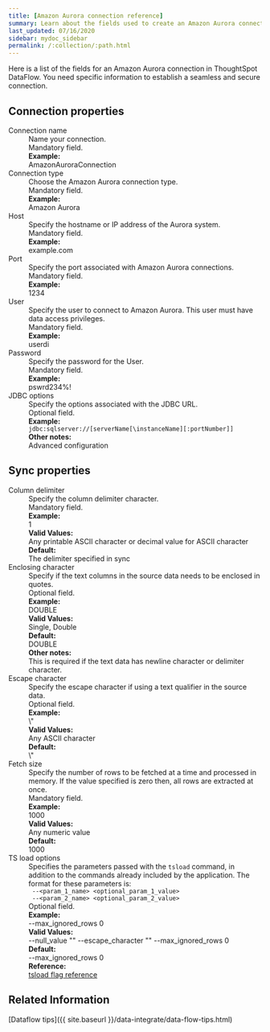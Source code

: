 ```yaml
---
title: [Amazon Aurora connection reference]
summary: Learn about the fields used to create an Amazon Aurora connection with ThoughtSpot DataFlow.
last_updated: 07/16/2020
sidebar: mydoc_sidebar
permalink: /:collection/:path.html
---
```


Here is a list of the fields for an Amazon Aurora connection in ThoughtSpot DataFlow. You need specific information to establish a seamless and secure connection.

## Connection properties

<dl id="dataflow-amazon-aurora-connection-properties">
<dlentry id="dataflow-amazon-aurora-conn-connection-name"><dt>Connection name</dt><dd id="connection-name-description">Name your connection.</dd><dd id="connection-name-required">Mandatory field.</dd><dd id="connection-name-example"><strong>Example:</strong><br/>AmazonAuroraConnection</dd></dlentry>
<dlentry id="dataflow-amazon-aurora-conn-connection-type"><dt>Connection type</dt><dd id="connection-type-description">Choose the Amazon Aurora connection type.</dd><dd id="connection-type-required">Mandatory field.</dd><dd id="connection-type-example"><strong>Example:</strong><br/>Amazon Aurora</dd></dlentry>
<dlentry id="dataflow-amazon-aurora-conn-host"><dt>Host</dt><dd id="host-description">Specify the hostname or IP address of the Aurora system.</dd><dd id="host-required">Mandatory field.</dd><dd id="host-example"><strong>Example:</strong><br/>example.com</dd></dlentry>
<dlentry id="dataflow-amazon-aurora-conn-port"><dt>Port</dt><dd id="port-description">Specify the port associated with Amazon Aurora connections.</dd><dd id="port-required">Mandatory field.</dd><dd id="port-example"><strong>Example:</strong><br/>1234</dd></dlentry>
<dlentry id="dataflow-amazon-aurora-conn-user"><dt>User</dt><dd id="user-description">Specify the user to connect to Amazon Aurora. This user must have data access privileges.</dd><dd id="user-required">Mandatory field.</dd><dd id="user-example"><strong>Example:</strong><br/>userdi</dd></dlentry>
<dlentry id="dataflow-amazon-aurora-conn-password"><dt>Password</dt><dd id="password-description">Specify the password for the User.</dd><dd id="password-required">Mandatory field.</dd><dd id="password-example"><strong>Example:</strong><br/>pswrd234%!</dd></dlentry>
<dlentry id="dataflow-amazon-aurora-conn-jdbc-options"><dt>JDBC options</dt><dd id="jdbc-options-description">Specify the options associated with the JDBC URL.</dd><dd id="jdbc-options-required">Optional field.</dd><dd id="jdbc-options-example"><strong>Example:</strong><br/><code>jdbc:sqlserver://[serverName[\instanceName][:portNumber]]</code></dd><dd id="jdbc-options-other"><strong>Other notes:</strong><br/>Advanced configuration</dd></dlentry>
</dl>


## Sync properties

<dl id="dataflow-amazon-aurora-sync-properties">
<dlentry id="dataflow-amazon-aurora-sync-column-delimiter"><dt>Column delimiter</dt><dd id="column-delimiter-description">Specify the column delimiter character.</dd><dd id="column-delimiter-required">Mandatory field.</dd><dd id="column-delimiter-example"><strong>Example:</strong><br/>1</dd><dd id="column-delimiter-valid-values"><strong>Valid Values:</strong><br/>Any printable ASCII character or decimal value for ASCII character</dd><dd id="column-delimiter-default"><strong>Default:</strong><br/>The delimiter specified in sync</dd></dlentry>
<dlentry id="dataflow-amazon-aurora-sync-enclosing-character"><dt>Enclosing character</dt><dd id="enclosing-character-description">Specify if the text columns in the source data needs to be enclosed in quotes.</dd><dd id="enclosing-character-required">Optional field.</dd><dd id="enclosing-character-example"><strong>Example:</strong><br/>DOUBLE</dd><dd id="enclosing-character-valid-values"><strong>Valid Values:</strong><br/>Single, Double</dd><dd id="enclosing-character-default"><strong>Default:</strong><br/>DOUBLE</dd><dd id="enclosing-character-other"><strong>Other notes:</strong><br/>This is required if the text data has newline character or delimiter character.</dd></dlentry>
<dlentry id="dataflow-amazon-aurora-sync-escape-character"><dt>Escape character</dt><dd id="escape-character-description">Specify the escape character if using a text qualifier in the source data.</dd><dd id="escape-character-required">Optional field.</dd><dd id="escape-character-example"><strong>Example:</strong><br/>\"</dd><dd id="escape-character-valid-values"><strong>Valid Values:</strong><br/>Any ASCII character</dd><dd id="escape-character-default"><strong>Default:</strong><br/>\"</dd></dlentry>
<dlentry id="dataflow-amazon-aurora-sync-fetch-size"><dt>Fetch size</dt><dd id="fetch-size-description">Specify the number of rows to be fetched at a time and processed in memory. If the value specified is zero then, all rows are extracted at once.</dd><dd id="fetch-size-required">Mandatory field.</dd><dd id="fetch-size-example"><strong>Example:</strong><br/>1000</dd><dd id="fetch-size-valid-values"><strong>Valid Values:</strong><br/>Any numeric value</dd><dd id="fetch-size-default"><strong>Default:</strong><br/>1000</dd></dlentry>
<dlentry id="dataflow-amazon-aurora-sync-ts-load-options"><dt>TS load options</dt><dd id="ts-load-options-description">Specifies the parameters passed with the <code>tsload</code> command, in addition to the commands already included by the application. The format for these parameters is:<br/><code> --&lt;param_1_name&gt; &lt;optional_param_1_value&gt;</code><br/><code> --&lt;param_2_name&gt; &lt;optional_param_2_value&gt;</code></dd><dd id="ts-load-options-required">Optional field.</dd><dd id="ts-load-options-example"><strong>Example:</strong><br/>--max_ignored_rows 0</dd><dd id="ts-load-options-valid-values"><strong>Valid Values:</strong><br/>--null_value ""
 --escape_character ""
--max_ignored_rows 0</dd><dd id="ts-load-options-default"><strong>Default:</strong><br/>--max_ignored_rows 0</dd><dd id="reference"><strong>Reference:</strong><br/><a href="{{ site.baseurl }}/reference/data-importer-ref.html">tsload flag reference</a></dd></dlentry>
</dl>

## Related Information

[Dataflow tips]({{ site.baseurl }}/data-integrate/data-flow-tips.html)
